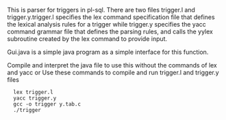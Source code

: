 This is parser for triggers in pl-sql.
There are two files trigger.l and trigger.y.trigger.l specifies the lex command specification file that defines the lexical analysis rules for a trigger while trigger.y specifies the yacc command grammar file that defines the parsing rules, and calls the yylex subroutine created by the lex command to provide input.

Gui.java is a simple java program as a simple interface for this function.

Compile and interpret the java file to use this without the commands of lex and yacc 
or
Use these commands to compile and run trigger.l and trigger.y files

      lex trigger.l
      yacc trigger.y
      gcc -o trigger y.tab.c
      ./trigger
